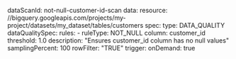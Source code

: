 dataScanId: not-null-customer-id-scan
data:
  resource: //bigquery.googleapis.com/projects/my-project/datasets/my_dataset/tables/customers
spec:
  type: DATA_QUALITY
  dataQualitySpec:
    rules:
    - ruleType: NOT_NULL
      column: customer_id
      threshold: 1.0
      description: "Ensures customer_id column has no null values"
    samplingPercent: 100
    rowFilter: "TRUE"
trigger:
  onDemand: true
